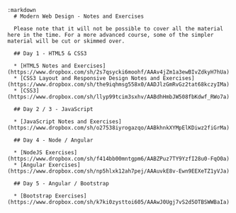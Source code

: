     :markdown
      # Modern Web Design - Notes and Exercises

      Please note that it will not be possible to cover all the material here in the time. For a more advanced course, some of the simpler material will be cut or skimmed over.

      ## Day 1 - HTML5 & CSS3

      * [HTML5 Notes and Exercises](https://www.dropbox.com/sh/2s7qsycki6moohf/AAAv4jZm1a3ewBIvZdkyH7hUa)
      * [CSS3 Layout and Responsive Design Notes and Exercises](https://www.dropbox.com/sh/the9iqhmsg558x0/AADJlzGmRvGz2tat68kczyIMa)
      * [CSS3](https://www.dropbox.com/sh/llyp99tcim3sxhv/AABdhHmbJW508fbKdwf_RWo7a)

      ## Day 2 / 3 - JavaScript

      * [JavaScript Notes and Exercises](https://www.dropbox.com/sh/o27538iyrogazqo/AABkhnkXYMpElKDiwz2fiGrMa)

      ## Day 4 - Node / Angular

      * [NodeJS Exercises](https://www.dropbox.com/sh/f414bb00mntgpm6/AABZPuz7TY9YzfI28u0-FqO0a)
      * [Angular Exercises](https://www.dropbox.com/sh/np5hlxk12ah7pej/AAAuvkE8v-Ewn9EEXeTZ1yVJa)

      ## Day 5 - Angular / Bootstrap

      * [Bootstrap Exercises](https://www.dropbox.com/sh/k7ki0zysttoi605/AAAwJ0Ugj7vS2d5OTBSWWBaIa)

